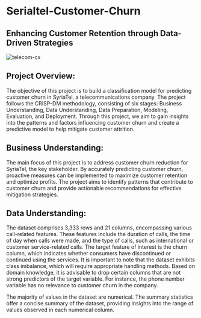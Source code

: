    # Serialtel-Customer-Churn
## Enhancing Customer Retention through Data-Driven Strategies
![telecom-cx](https://github.com/Eddie-254/Serialtel-Customer-Churn/assets/40391537/e332996a-cbe2-468b-a590-3e4ff10a5b7a)


## Project Overview:
The objective of this project is to build a classification model for predicting customer churn in SyriaTel, a telecommunications company. The project follows the CRISP-DM methodology, consisting of six stages: Business Understanding, Data Understanding, Data Preparation, Modeling, Evaluation, and Deployment. Through this project, we aim to gain insights into the patterns and factors influencing customer churn and create a predictive model to help mitigate customer attrition.

## Business Understanding:
The main focus of this project is to address customer churn reduction for SyriaTel, the key stakeholder. By accurately predicting customer churn, proactive measures can be implemented to maximize customer retention and optimize profits. The project aims to identify patterns that contribute to customer churn and provide actionable recommendations for effective mitigation strategies.

## Data Understanding:
The dataset comprises 3,333 rows and 21 columns, encompassing various call-related features. These features include the duration of calls, the time of day when calls were made, and the type of calls, such as international or customer service-related calls. The target feature of interest is the churn column, which indicates whether consumers have discontinued or continued using the services. It is important to note that the dataset exhibits class imbalance, which will require appropriate handling methods.
Based on domain knowledge, it is advisable to drop certain columns that are not strong predictors of the target variable. For instance, the phone number variable has no relevance to customer churn in the company.

The majority of values in the dataset are numerical. The summary statistics offer a concise summary of the dataset, providing insights into the range of values observed in each numerical column.
